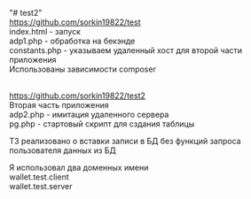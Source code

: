 "# test2"<br> 
https://github.com/sorkin19822/test<br>
index.html - запуск<br>
adp1.php - обработка на бекэнде<br>
constants.php - указываем удаленный хост для второй части приложения<br>
Использованы зависимости composer
<br><br>

https://github.com/sorkin19822/test2<br>
Вторая часть приложения<br>
adp2.php - имитация удаленного сервера<br>
pg.php - стартовый скрипт для сздания таблицы

ТЗ реализовано о вставки записи в БД без функций запроса пользователя данных из БД

Я использовал два доменных имени<br>
wallet.test.client<br>
wallet.test.server<br>